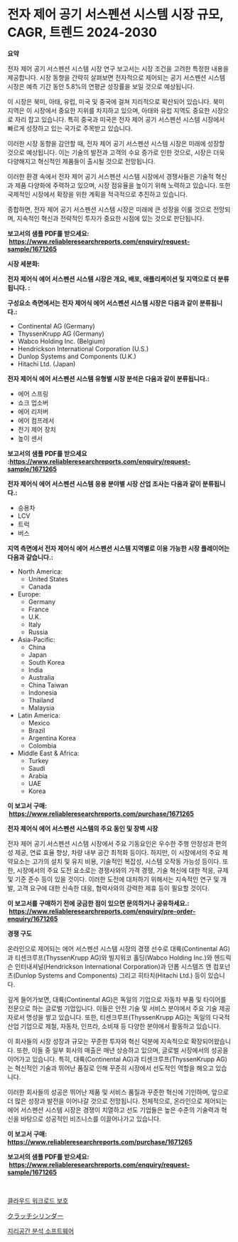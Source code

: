 <p><h1>전자 제어 공기 서스펜션 시스템 시장 규모, CAGR, 트렌드 2024-2030</h1></p><p><strong>요약</strong></p>
<p><p>전자 제어 공기 서스펜션 시스템 시장 연구 보고서는 시장 조건을 고려한 특정한 내용을 제공합니다. 시장 동향을 간략히 살펴보면 전자적으로 제어되는 공기 서스펜션 시스템 시장은 예측 기간 동안 5.8%의 연평균 성장률을 보일 것으로 예상됩니다.</p><p>이 시장은 북미, 아태, 유럽, 미국 및 중국에 걸쳐 지리적으로 확산되어 있습니다. 북미 지역은 이 시장에서 중요한 지위를 차지하고 있으며, 아태와 유럽 지역도 중요한 시장으로 자리 잡고 있습니다. 특히 중국과 미국은 전자 제어 공기 서스펜션 시스템 시장에서 빠르게 성장하고 있는 국가로 주목받고 있습니다.</p><p>이러한 시장 동향을 감안할 때, 전자 제어 공기 서스펜션 시스템 시장은 미래에 성장할 것으로 예상됩니다. 이는 기술의 발전과 고객의 수요 증가로 인한 것으로, 시장은 더욱 다양해지고 혁신적인 제품들이 출시될 것으로 전망됩니다.</p><p>이러한 환경 속에서 전자 제어 공기 서스펜션 시스템 시장에서 경쟁사들은 기술적 혁신과 제품 다양화에 주력하고 있으며, 시장 점유율을 높이기 위해 노력하고 있습니다. 또한 국제적인 시장에서 확장을 위한 계획을 적극적으로 추진하고 있습니다.</p><p>종합하면, 전자 제어 공기 서스펜션 시스템 시장은 미래에 큰 성장을 이룰 것으로 전망되며, 지속적인 혁신과 전략적인 투자가 중요한 시점에 있는 것으로 판단됩니다.</p></p>
<p><strong>보고서의 샘플 PDF를 받으세요: &nbsp;<a href="https://www.reliableresearchreports.com/enquiry/request-sample/1671265">https://www.reliableresearchreports.com/enquiry/request-sample/1671265</a></strong></p>
<p><strong>시장 세분화:</strong></p>
<p><strong> 전자 제어식 에어 서스펜션 시스템 시장은 개요, 배포, 애플리케이션 및 지역으로 더 분류됩니다. :</strong></p>
<p><strong>구성요소 측면에서는 전자 제어식 에어 서스펜션 시스템 시장은 다음과 같이 분류됩니다.:</strong></p>
<p><ul><li>Continental AG (Germany)</li><li>ThyssenKrupp AG (Germany)</li><li>Wabco Holding Inc. (Belgium)</li><li>Hendrickson International Corporation (U.S.)</li><li>Dunlop Systems and Components (U.K.)</li><li>Hitachi Ltd. (Japan)</li></ul></p>
<p><strong> 전자 제어식 에어 서스펜션 시스템 유형별 시장 분석은 다음과 같이 분류됩니다.:</strong></p>
<p><ul><li>에어 스프링</li><li>쇼크 업소버</li><li>에어 리저버</li><li>에어 컴프레서</li><li>전기 제어 장치</li><li>높이 센서</li></ul></p>
<p><strong>보고서의 샘플 PDF를 받으세요 :<a href="https://www.reliableresearchreports.com/enquiry/request-sample/1671265">https://www.reliableresearchreports.com/enquiry/request-sample/1671265</a></strong></p>
<p><strong> 전자 제어식 에어 서스펜션 시스템 응용 분야별 시장 산업 조사는 다음과 같이 분류됩니다.:</strong></p>
<p><ul><li>승용차</li><li>LCV</li><li>트럭</li><li>버스</li></ul></p>
<p><strong>지역 측면에서 전자 제어식 에어 서스펜션 시스템 지역별로 이용 가능한 시장 플레이어는 다음과 같습니다.:</strong></p>
<p><ul>
    <li>
        North America:
        <ul>
            <li>United States</li>
            <li>Canada</li>
        </ul>
    </li>
    <li>
        Europe:
        <ul>
            <li>Germany</li>
            <li>France</li>
            <li>U.K.</li>
            <li>Italy</li>
            <li>Russia</li>
        </ul>
    </li>
    <li>
        Asia-Pacific:
        <ul>
            <li>China</li>
            <li>Japan</li>
            <li>South Korea</li>
            <li>India</li>
            <li>Australia</li>
            <li>China Taiwan</li>
            <li>Indonesia</li>
            <li>Thailand</li>
            <li>Malaysia</li>
        </ul>
    </li>
    <li>
        Latin America:
        <ul>
            <li>Mexico</li>
            <li>Brazil</li>
            <li>Argentina Korea</li>
            <li>Colombia</li>
        </ul>
    </li>
    <li>
        Middle East & Africa:
        <ul>
            <li>Turkey</li>
            <li>Saudi</li>
            <li>Arabia</li>
            <li>UAE</li>
            <li>Korea</li>
        </ul>
    </li>
    </ul></p>
<p><strong>이 보고서 구매: &nbsp;<a href="https://www.reliableresearchreports.com/purchase/1671265">https://www.reliableresearchreports.com/purchase/1671265</a></strong></p>
<p><strong>전자 제어식 에어 서스펜션 시스템의 주요 동인 및 장벽 시장</strong></p>
<p><p>전자 제어 공기 서스펜션 시스템 시장에서 주요 기동요인은 우수한 주행 안정성과 편의성 제공, 연료 효율 향상, 차량 내부 공간 최적화 등이다. 하지만, 이 시장에서의 주요 제약요소는 고가의 설치 및 유지 비용, 기술적인 복잡성, 시스템 오작동 가능성 등이다. 또한, 시장에서의 주요 도전 요소로는 경쟁사와의 가격 경쟁, 기술 혁신에 대한 적응, 규제 및 기준 준수 등이 있을 것이다. 이러한 도전에 대처하기 위해서는 지속적인 연구 및 개발, 고객 요구에 대한 신속한 대응, 협력사와의 강력한 제휴 등이 필요할 것이다.</p></p>
<p><strong>이 보고서를 구매하기 전에 궁금한 점이 있으면 문의하거나 공유하세요.: &nbsp;<a href="https://www.reliableresearchreports.com/enquiry/pre-order-enquiry/1671265">https://www.reliableresearchreports.com/enquiry/pre-order-enquiry/1671265</a></strong></p>
<p><strong>경쟁 구도</strong></p>
<p><p>온라인으로 제어되는 에어 서스펜션 시스템 시장의 경쟁 선수로 대륙(Continental AG)과 티센크루프(ThyssenKrupp AG)와 빌지워코 홀딩(Wabco Holding Inc.)와 헨드릭슨 인터내셔널(Hendrickson International Corporation)과 던롭 시스템즈 앤 컴포넌츠(Dunlop Systems and Components) 그리고 히타치(Hitachi Ltd.) 등이 있습니다.</p><p>깊게 들어가보면, 대륙(Continental AG)은 독일의 기업으로 자동차 부품 및 타이어를 전문으로 하는 글로벌 기업입니다. 이들은 안전 기술 및 서비스 분야에서 주요 기술 제공자로서 명성을 쌓고 있습니다. 또한, 티센크루프(ThyssenKrupp AG)는 독일의 다국적 산업 기업으로 제철, 자동차, 인프라, 소비재 등 다양한 분야에서 활동하고 있습니다.</p><p>이 회사들의 시장 성장과 규모는 꾸준한 투자와 혁신 덕분에 지속적으로 확장되어왔습니다. 또한, 이들 중 일부 회사의 매출은 매년 상승하고 있으며, 글로벌 시장에서의 성공을 이어가고 있습니다. 특히, 대륙(Continental AG)과 티센크루프(ThyssenKrupp AG)는 혁신적인 기술과 뛰어난 품질로 인해 꾸준히 시장에서 선도적인 역할을 해오고 있습니다.</p><p>이러한 회사들의 성공은 뛰어난 제품 및 서비스 품질과 꾸준한 혁신에 기인하며, 앞으로 더 많은 성장과 발전을 이어나갈 것으로 전망됩니다. 전체적으로, 온라인으로 제어되는 에어 서스펜션 시스템 시장은 경쟁이 치열하고 선도 기업들은 높은 수준의 기술력과 혁신을 바탕으로 성공적인 비즈니스를 이끌어나가고 있습니다.</p></p>
<p><strong>이 보고서 구매: &nbsp; <a href="https://www.reliableresearchreports.com/purchase/1671265">https://www.reliableresearchreports.com/purchase/1671265</a></strong></p>
<p><strong>보고서의 샘플 PDF를 받으세요: &nbsp;<a href="https://www.reliableresearchreports.com/enquiry/request-sample/1671265">https://www.reliableresearchreports.com/enquiry/request-sample/1671265</a></strong><strong></strong></p>
<p>&nbsp;</p>
<p><p><a href="https://github.com/xvz497517413/Market-Research-Report-List-1/blob/main/758751311167.md">클라우드 워크로드 보호</a></p><p><a href="https://github.com/EmoryYundt1935/Market-Research-Report-List-1/blob/main/220419911962.md">クラッチシリンダー</a></p><p><a href="https://github.com/vskv4779xr1/Market-Research-Report-List-1/blob/main/196564711168.md">지리공간 분석 소프트웨어</a></p></p>